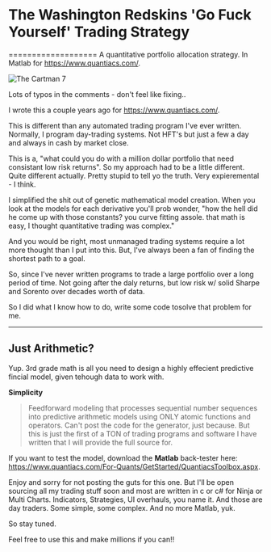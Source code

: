 # The Washington Redskins 'Go Fuck Yourself' Trading Strategy
===================
A quantitative portfolio allocation strategy. In Matlab for https://www.quantiacs.com/. 

![The Cartman 7](http://i65.tinypic.com/zmxx5d.png)

Lots of typos in the comments - don't feel like fixing.. 

I wrote this a couple years ago for https://www.quantiacs.com/. 

This is different than any automated trading program I've ever written. Normally, I program day-trading systems. Not HFT's but just a few a day and always in cash by market close. 

This is a, "what could you do with a million dollar portfolio that need consistant low risk returns". So my approach had to be a little different. Quite different actually. Pretty stupid to tell yo the truth. Very expieremental - I think. 

I simplified the shit out of genetic mathematical model creation. When you look at the models for each derivative you'll prob wonder, "how the hell did he come up with those constants? you curve fitting assole. that math is easy, I thought quantitative trading was complex."

And you would be right, most unmanaged trading systems require a lot more thought than I put into this. But, I've always been a fan of finding the shortest path to a goal.

So, since I've never written programs to trade a large portfolio over a long period of time. Not going after the daly returns, but low risk w/ solid Sharpe and Sorento over decades worth of data. 

So I did what I know how to do, write some code tosolve that problem for me. 

----------
Just Arithmetic? 
-------------

Yup. 3rd grade math is all you need to design a highly effecient predictive fincial model, given tehough data to work with.  

**Simplicity**

> Feedforward modeling that processes sequential number sequences into predictive arithmetic models using ONLY atomic functions and operators. 
> Can't post the code for the generator, just because. But this is just the first of a TON of trading programs and software I have written that I will provide the full source for. 

If you want to test the model, download the **Matlab** back-tester here: https://www.quantiacs.com/For-Quants/GetStarted/QuantiacsToolbox.aspx. 

Enjoy and sorry for not posting the guts for this one. But I'll be open sourcing all my trading stuff soon and most are written in c or c# for Ninja or Multi Charts. Indicators, Strategies, UI overhauls, you name it. And those are day traders. Some simple, some complex. And no more Matlab, yuk. 

So stay tuned. 

Feel free to use this and make millions if you can!! 


